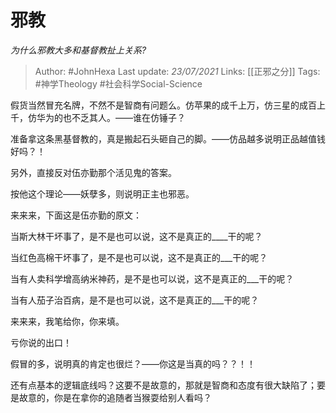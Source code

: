 # 邪教
*为什么邪教大多和基督教扯上关系?*

> Author: #JohnHexa
Last update: *23/07/2021* 
Links: [[正邪之分]] 
Tags: #神学Theology #社会科学Social-Science  

 
假货当然冒充名牌，不然不是智商有问题么。仿苹果的成千上万，仿三星的成百上千，仿华为的也不乏其人。——谁在仿锤子？

准备拿这条黑基督教的，真是搬起石头砸自己的脚。——仿品越多说明正品越值钱好吗？！

  


  


另外，直接反对伍亦勤那个活见鬼的答案。

按他这个理论——妖孽多，则说明正主也邪恶。

来来来，下面这是伍亦勤的原文：


 
当斯大林干坏事了，是不是也可以说，这不是真正的\_\_\_\_干的呢？

当红色高棉干坏事了，是不是也可以说，这不是真正的\_\_\_干的呢？

当有人卖科学增高纳米神药，是不是也可以说，这不是真正的\_\_\_干的呢？

当有人茄子治百病，是不是也可以说，这不是真正的\_\_\_干的呢？

来来来，我笔给你，你来填。

亏你说的出口！

假冒的多，说明真的肯定也很烂？——你这是当真的吗？？！！

还有点基本的逻辑底线吗？这要不是故意的，那就是智商和态度有很大缺陷了；要是故意的，你是在拿你的追随者当猴耍给别人看吗？



